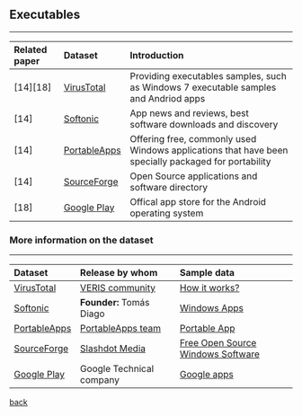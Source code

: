 ## Executables
***

|Related paper         | Dataset          | Introduction|
|:-------------|:------------------|:------|
|[14][18]       |[VirusTotal](https://virustotal.com/)    |Providing executables samples, such as Windows 7 executable samples and Andriod apps|
|[14]        |[Softonic](https://en.softonic.com/)          |App news and reviews, best software downloads and discovery|
|[14]          |[PortableApps](https://portableapps.com/)      |Offering free, commonly used Windows applications that have been specially packaged for portability|
|[14]          |[SourceForge](https://sourceforge.net/)          |Open Source applications and software directory|
|[18]              |[Google Play](https://play.google.com/store)     |Offical app store for the Android operating system|




### More information on the dataset


***


|Dataset         | Release by whom          | Sample data |
|:-------------|:------------------|:------|
|[VirusTotal](https://virustotal.com/)| [VERIS community](http://veriscommunity.net/veris-overview.html) |[How it works?](https://support.virustotal.com/hc/en-us/sections/115000720829-About-us)|
|[Softonic](https://en.softonic.com/)|  **Founder:** Tomás Diago  | [Windows Apps](https://en.softonic.com/windows)|
|[PortableApps](https://portableapps.com/) | [PortableApps team](https://portableapps.com/about/team) | [Portable App](https://portableapps.com/apps)|
|[SourceForge](https://sourceforge.net/) | [Slashdot Media](https://slashdotmedia.com/)|[Free Open Source Windows Software](https://sourceforge.net/directory/os:windows/)|
|[Google Play](https://play.google.com/store) |Google Technical company|[Google apps](https://play.google.com/store/apps)|


[back](./)
